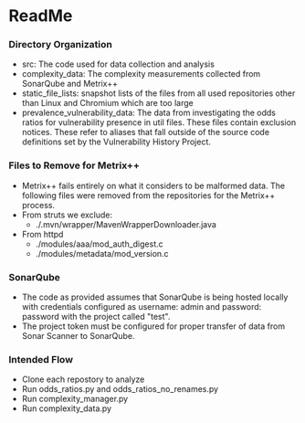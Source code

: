 # ReadMe

### Directory Organization
- src: The code used for data collection and analysis
- complexity_data: The complexity measurements collected from SonarQube and Metrix++
- static_file_lists: snapshot lists of the files from all used repositories other than Linux and Chromium which are too large
- prevalence_vulnerability_data: The data from investigating the odds ratios for vulnerability presence in util files. These files contain exclusion notices. These refer to aliases that fall outside of the source code definitions set by the Vulnerability History Project.

### Files to Remove for Metrix++
- Metrix++ fails entirely on what it considers to be malformed data. The following files were removed from the repositories for the Metrix++ process.
- From struts we exclude:
  -  ./.mvn/wrapper/MavenWrapperDownloader.java
- From httpd
  - ./modules/aaa/mod_auth_digest.c
  - ./modules/metadata/mod_version.c

### SonarQube
- The code as provided assumes that SonarQube is being hosted locally with credentials configured as username: admin and password: password with the project called "test".
- The project token must be configured for proper transfer of data from Sonar Scanner to SonarQube.

### Intended Flow
- Clone each repostory to analyze
- Run odds_ratios.py and odds_ratios_no_renames.py
- Run complexity_manager.py
- Run complexity_data.py